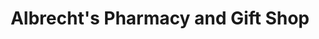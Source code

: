 ---
title: "Albrecht's Pharmacy and Gift Shop"
url: /clifton/albrechts-pharmacy-and-gift-shop/
shop: chemist
---